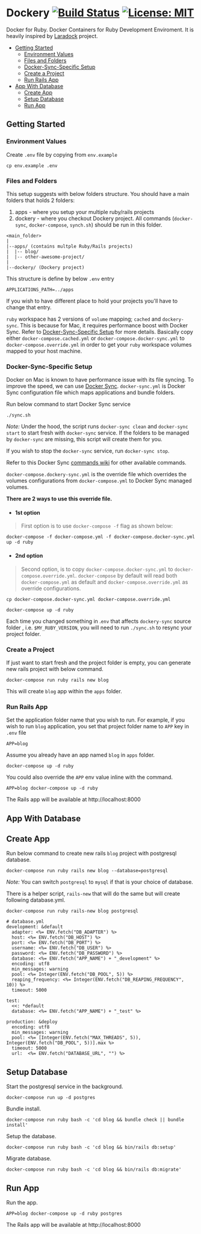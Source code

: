 # Dockery [![Build Status](https://travis-ci.org/taufek/dockery.svg?branch=master)](https://travis-ci.org/taufek/dockery) [![License: MIT](https://img.shields.io/badge/License-MIT-yellow.svg)](https://opensource.org/licenses/MIT)

Docker for Ruby. Docker Containers for Ruby Development Enviroment. It is heavily inspired by
[Laradock](https://github.com/laradock/laradock) project.

* [Getting Started](#getting-started)
	* [Environment Values](#environment-values)
	* [Files and Folders](#files-and-folders)
	* [Docker-Sync-Specific Setup](#docker-sync-specific-setup)
	* [Create a Project](#create-a-project)
	* [Run Rails App](#run-rails-app)
* [App With Database](#app-with-database)
	* [Create App](#create-app-with-database)
	* [Setup Database](#setup-app-with-database)
	* [Run App](#run-app-with-database)

<a name="getting-started"></a>
## Getting Started

<a name="environment-values"></a>
### Environment Values

Create `.env` file by copying from `env.example`

```
cp env.example .env
```


<a name="files-and-folder"></a>
### Files and Folders

This setup suggests with below folders structure. You should have a main folders
that holds 2 folders:

1. apps - where you setup your multiple ruby/rails projects
1. dockery - where you checkout Dockery project. All commands (`docker-sync`, `docker-compose`, `synch.sh`)
should be run in this folder.

```
<main_folder>
|
|--apps/ (contains multple Ruby/Rails projects)
|  |-- blog/
|  |-- other-awesome-project/
|
|--dockery/ (Dockery project)
```

This structure is define by below `.env` entry

```
APPLICATIONS_PATH=../apps
```

If you wish to have different place to hold your projects you'll have to change
that entry.

`ruby` workspace has 2 versions of `volume` mapping; `cached` and `dockery-sync`. This is
because for Mac, it requires performance boost with Docker Sync. Refer to
[Docker-Sync-Specific Setup](#docker-sync-specific-setup) for more details. Basically copy either
`docker-compose.cached.yml` or `docker-compose.docker-sync.yml` to `docker-compose.override.yml`
in order to get your `ruby` workspace volumes mapped to your host machine.

<a name="docker-sync-specific-setup"></a>
### Docker-Sync-Specific Setup

Docker on Mac is known to have performance issue with its file syncing.
To improve the speed, we can use [Docker Sync](http://docker-sync.io).
`docker-sync.yml` is Docker Sync configuration file which maps applications
and bundle folders.

Run below command to start Docker Sync service

```
./sync.sh
```

*Note:* Under the hood, the script runs `docker-sync clean` and
`docker-sync start` to start fresh with `docker-sync` service.
If the folders to be managed by `docker-sync` are missing, this script will
create them for you.

If you wish to stop the `docker-sync` service, run `docker-sync stop`.

Refer to this Docker Sync [commands wiki](https://github.com/EugenMayer/docker-sync/wiki/2.1-sync-commands) for other available commands.

`docker-compose.dockery-sync.yml` is the override file which overrides the volumes
configurations from `docker-compose.yml` to Docker Sync managed volumes.

**There are 2 ways to use this override file.**

- #### 1st option

> First option is to use `docker-compose -f` flag as shown below:

```
docker-compose -f docker-compose.yml -f docker-compose.docker-sync.yml up -d ruby
```

- #### 2nd option

> Second option, is to copy `docker-compose.docker-sync.yml` to `docker-compose.override.yml`.
`docker-compose` by default will read both `docker-compose.yml` as default
and `docker-compose.override.yml` as override configurations.

```
cp docker-compose.docker-sync.yml docker-compose.override.yml

docker-compose up -d ruby
```

Each time you changed something in .`env` that affects `dockery-sync` source folder
, i.e. `$MY_RUBY_VERSION`, you will need to run `./sync.sh` to resync your project folder.

<a name="create-a-project"></a>
### Create a Project

If just want to start fresh and the project folder is empty, you can generate
new rails project with below command.

```
docker-compose run ruby rails new blog
```

This will create `blog` app within the `apps` folder.

<a name="run-rails-app"></a>
### Run Rails App

Set the application folder name that you wish to run.
For example, if you wish to run `blog` application, you set that project
folder name to `APP` key in
`.env` file

```
APP=blog
```

Assume you already have an app named `blog` in `apps` folder.
```
docker-compose up -d ruby
```

You could also override the `APP` env value inline with the command.

```
APP=blog docker-compose up -d ruby
```

The Rails app will be available at http://localhost:8000


<a name="app-with-database"></a>
## App With Database

<a name="create-app-with-database"></a>
## Create App

Run below command to create new rails `blog` project with postgresql database.

```
docker-compose run ruby rails new blog --database=postgresql
```

*Note:* You can switch `postgresql` to `mysql` if that is your choice of database.

There is a helper script, `rails-new` that will do the same but will create following
database.yml.

```
docker-compose run ruby rails-new blog postgresql
```

```
# database.yml
development: &default
  adapter: <%= ENV.fetch("DB_ADAPTER") %>
  host: <%= ENV.fetch("DB_HOST") %>
  port: <%= ENV.fetch("DB_PORT") %>
  username: <%= ENV.fetch("DB_USER") %>
  password: <%= ENV.fetch("DB_PASSWORD") %>
  database: <%= ENV.fetch("APP_NAME") + "_development" %>
  encoding: utf8
  min_messages: warning
  pool: <%= Integer(ENV.fetch("DB_POOL", 5)) %>
  reaping_frequency: <%= Integer(ENV.fetch("DB_REAPING_FREQUENCY", 10)) %>
  timeout: 5000

test:
  <<: *default
  database: <%= ENV.fetch("APP_NAME") + "_test" %>

production: &deploy
  encoding: utf8
  min_messages: warning
  pool: <%= [Integer(ENV.fetch("MAX_THREADS", 5)), Integer(ENV.fetch("DB_POOL", 5))].max %>
  timeout: 5000
  url:  <%= ENV.fetch("DATABASE_URL", "") %>
```

<a name="setup-app-with-database"></a>
## Setup Database

Start the postgresql service in the background.

```
docker-compose run up -d postgres
```

Bundle install.


```
docker-compose run ruby bash -c 'cd blog && bundle check || bundle install'
```

Setup the database.


```
docker-compose run ruby bash -c 'cd blog && bin/rails db:setup'
```

Migrate database.


```
docker-compose run ruby bash -c 'cd blog && bin/rails db:migrate'
```

<a name="run-app-with-database"></a>
## Run App

Run the app.

```
APP=blog docker-compose up -d ruby postgres
```

The Rails app will be available at http://localhost:8000
